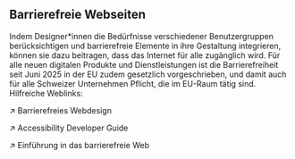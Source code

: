 ## Barrierefreie Webseiten

<script>
    import LinkNewTab from '$lib/components/LinkNewTab.svelte';
</script>

Indem Designer\*innen die Bedürfnisse verschiedener Benutzergruppen berücksichtigen und barrierefreie Elemente in ihre Gestaltung integrieren, können sie dazu beitragen, dass das Internet für alle zugänglich wird. Für alle neuen digitalen Produkte und Dienstleistungen ist die Barrierefreiheit seit Juni 2025 in der EU zudem gesetzlich vorgeschrieben, und damit auch für alle Schweizer Unternehmen Pflicht, die im EU-Raum tätig sind.
Hilfreiche Weblinks:

↗ <LinkNewTab href="https://www.barrierefreies-webdesign.de/knowhow/">Barrierefreies Webdesign</LinkNewTab>

↗ <LinkNewTab href="https://www.accessibility-developer-guide.com/">Accessibility Developer Guide</LinkNewTab>

↗ <LinkNewTab href="https://www.w3.org/WAI/fundamentals/accessibility-intro/">Einführung in das barrierefreie Web</LinkNewTab>
